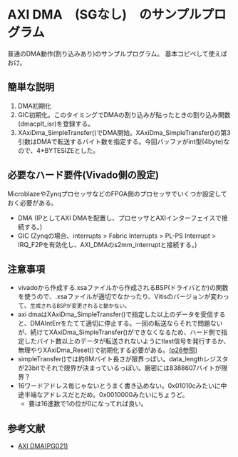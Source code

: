 # AXI DMA　(SGなし)　のサンプルプログラム
普通のDMA動作(割り込みあり)のサンプルプログラム。
基本コピペして使えばおけ。

## 簡単な説明
1. DMA初期化
2. GIC初期化。このタイミングでDMAの割り込みが貼ったときの割り込み関数(dmacplt_isr)を登録する。
3. XAxiDma_SimpleTransfer()でDMA開始。XAxiDma_SimpleTransfer()の第3引数はDMAで転送するバイト数を指定する。今回バッファがint型(4byte)なので、4*BYTESIZEとした。

## 必要なハード要件(Vivado側の設定)
MicroblazeやZynqプロセッサなどのFPGA側のプロセッサでいくつか設定しておく必要がある。
* DMA (IPとしてAXI DMAを配置し、プロセッサとAXIインターフェイスで接続する。)
* GIC (Zynqの場合、interrupts > Fabric Interrupts > PL-PS Interrupt > IRQ_F2Pを有効化し、AXI_DMAのs2mm_interruptと接続する。) 

## 注意事項
* vivadoから作成する.xsaファイルから作成されるBSP(ドライバとか)の関数を使うので、.xsaファイルが適切でなかったり、Vitisのバージョンが変わって、`生成されるBSPが変更されると動かない。`
* axi dmaはXAxiDma_SimpleTransfer()で指定した以上のデータを受信すると、DMAIntErrをたてて適切に停止する。一回の転送ならそれで問題ないが、続けてXAxiDma_SimpleTransfer()ができなくなるため、ハード側で指定したバイト数以上のデータが転送されないようにtlast信号を発行するか、無理やりXAxiDma_Reset()で初期化する必要がある。[(p26参照)](https://docs.xilinx.com/v/u/ja-JP/pg021_axi_dma)
* simpleTransfer()では約8Mバイト長さが限界っぽい。data_lengthレジスタが23bitでそれで限界が決まっているっぽい。厳密には8388607バイトが限界？
* 16ワードアドレス毎じゃないとうまく書き込めない。0x01010cみたいに中途半端なアドレスだとだめ。0x0010000みたいにちょうど。
	- 要は16進数で1の位が0になってれば良い。


## 参考文献
* [AXI DMA(PG021)](https://docs.xilinx.com/v/u/ja-JP/pg021_axi_dma)